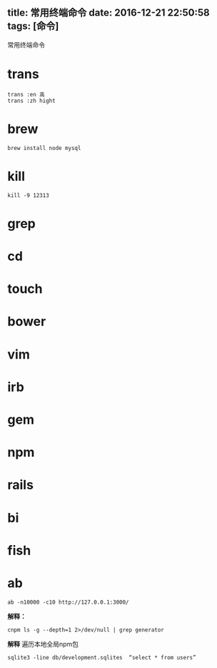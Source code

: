 title: 常用终端命令
date: 2016-12-21 22:50:58
tags: [命令]
---

常用终端命令
<!--more-->

# trans
```shell
trans :en 高
trans :zh hight
```
# brew
```shell
brew install node mysql
```
# kill
```shell
kill -9 12313
```
# grep
# cd
# touch
# bower
# vim
# irb
# gem
# npm
# rails
# bi
# fish

# ab
```shell
ab -n10000 -c10 http://127.0.0.1:3000/
```
**解释：**


```shell
cnpm ls -g --depth=1 2>/dev/null | grep generator
```
**解释**
遍历本地全局npm包 

```shell
sqlite3 -line db/development.sqlites  “select * from users”
```